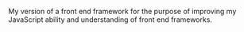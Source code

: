 My version of a front end framework for the purpose of improving my JavaScript ability and understanding of front end frameworks.
